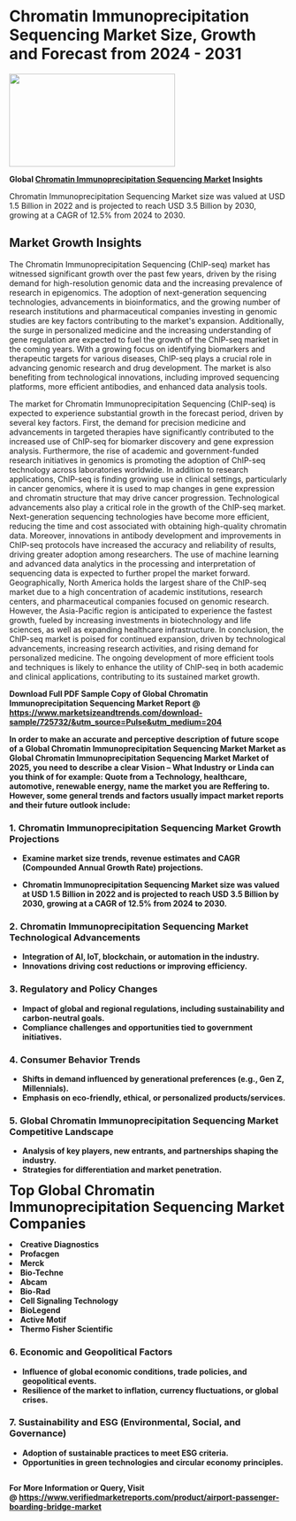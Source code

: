 <H1>Chromatin Immunoprecipitation Sequencing Market Size, Growth and Forecast from 2024 - 2031</H1><img class="aligncenter size-medium wp-image-584254" src="https://thirdeyenews.in/wp-content/uploads/2024/09/Global-Market-Research-300x168.jpeg" alt="" width="300" height="168" /><p><strong>Global&nbsp;<a href="https://www.marketsizeandtrends.com/download-sample/725732/&amp;utm_source=Pulse&amp;utm_medium=204">Chromatin Immunoprecipitation Sequencing Market</a> Insights</strong></p><p>Chromatin Immunoprecipitation Sequencing Market size was valued at USD 1.5 Billion in 2022 and is projected to reach USD 3.5 Billion by 2030, growing at a CAGR of 12.5% from 2024 to 2030.</p><p><h2>Market Growth Insights</h2> <p>The Chromatin Immunoprecipitation Sequencing (ChIP-seq) market has witnessed significant growth over the past few years, driven by the rising demand for high-resolution genomic data and the increasing prevalence of research in epigenomics. The adoption of next-generation sequencing technologies, advancements in bioinformatics, and the growing number of research institutions and pharmaceutical companies investing in genomic studies are key factors contributing to the market's expansion. Additionally, the surge in personalized medicine and the increasing understanding of gene regulation are expected to fuel the growth of the ChIP-seq market in the coming years. With a growing focus on identifying biomarkers and therapeutic targets for various diseases, ChIP-seq plays a crucial role in advancing genomic research and drug development. The market is also benefiting from technological innovations, including improved sequencing platforms, more efficient antibodies, and enhanced data analysis tools.</p> <p><strong></strong></p> <p>The market for Chromatin Immunoprecipitation Sequencing (ChIP-seq) is expected to experience substantial growth in the forecast period, driven by several key factors. First, the demand for precision medicine and advancements in targeted therapies have significantly contributed to the increased use of ChIP-seq for biomarker discovery and gene expression analysis. Furthermore, the rise of academic and government-funded research initiatives in genomics is promoting the adoption of ChIP-seq technology across laboratories worldwide. In addition to research applications, ChIP-seq is finding growing use in clinical settings, particularly in cancer genomics, where it is used to map changes in gene expression and chromatin structure that may drive cancer progression. Technological advancements also play a critical role in the growth of the ChIP-seq market. Next-generation sequencing technologies have become more efficient, reducing the time and cost associated with obtaining high-quality chromatin data. Moreover, innovations in antibody development and improvements in ChIP-seq protocols have increased the accuracy and reliability of results, driving greater adoption among researchers. The use of machine learning and advanced data analytics in the processing and interpretation of sequencing data is expected to further propel the market forward. Geographically, North America holds the largest share of the ChIP-seq market due to a high concentration of academic institutions, research centers, and pharmaceutical companies focused on genomic research. However, the Asia-Pacific region is anticipated to experience the fastest growth, fueled by increasing investments in biotechnology and life sciences, as well as expanding healthcare infrastructure. In conclusion, the ChIP-seq market is poised for continued expansion, driven by technological advancements, increasing research activities, and rising demand for personalized medicine. The ongoing development of more efficient tools and techniques is likely to enhance the utility of ChIP-seq in both academic and clinical applications, contributing to its sustained market growth.</p> <p><strong></p><p><span class=""><strong>Download Full PDF Sample Copy of Global Chromatin Immunoprecipitation Sequencing Market Report</strong> @ <a href="https://www.marketsizeandtrends.com/download-sample/725732/&amp;utm_source=Pulse&amp;utm_medium=204" target="_blank">https://www.marketsizeandtrends.com/download-sample/725732/&amp;utm_source=Pulse&amp;utm_medium=204</a></span></p><p>In order to make an accurate and perceptive description of future scope of a Global&nbsp;Chromatin Immunoprecipitation Sequencing Market Market as Global&nbsp;Chromatin Immunoprecipitation Sequencing Market Market of 2025, you need to describe a clear Vision &ndash; What Industry or Linda can you think of for example: Quote from a Technology, healthcare, automotive, renewable energy, name the market you are Reffering to. However, some general trends and factors usually impact market reports and their future outlook include:</p><h3>1.&nbsp;<strong>Chromatin Immunoprecipitation Sequencing Market Growth Projections</strong></h3><ul><li>Examine market size trends, revenue estimates and CAGR (Compounded Annual Growth Rate) projections.</li><li><p>Chromatin Immunoprecipitation Sequencing Market size was valued at USD 1.5 Billion in 2022 and is projected to reach USD 3.5 Billion by 2030, growing at a CAGR of 12.5% from 2024 to 2030.</p></li></ul><h3>2.&nbsp;<strong>Chromatin Immunoprecipitation Sequencing Market Technological Advancements</strong></h3><ul><li>Integration of AI, IoT, blockchain, or automation in the industry.</li><li>Innovations driving cost reductions or improving efficiency.</li></ul><h3>3.&nbsp;<strong>Regulatory and Policy Changes</strong></h3><ul><li>Impact of global and regional regulations, including sustainability and carbon-neutral goals.</li><li>Compliance challenges and opportunities tied to government initiatives.</li></ul><h3>4.&nbsp;<strong>Consumer Behavior Trends</strong></h3><ul><li>Shifts in demand influenced by generational preferences (e.g., Gen Z, Millennials).</li><li>Emphasis on eco-friendly, ethical, or personalized products/services.</li></ul><h3>5.&nbsp;<strong>Global Chromatin Immunoprecipitation Sequencing Market Competitive Landscape</strong></h3><ul><li>Analysis of key players, new entrants, and partnerships shaping the industry.</li><li>Strategies for differentiation and market penetration.</li></ul><p data-pm-slice="1 1 []"><span style="color: inherit; font-family: inherit; font-size: 25px;">Top Global Chromatin Immunoprecipitation Sequencing Market Companies</span></p><div class="" data-test-id=""><p><li>Creative Diagnostics</li><li> Profacgen</li><li> Merck</li><li> Bio-Techne</li><li> Abcam</li><li> Bio-Rad</li><li> Cell Signaling Technology</li><li> BioLegend</li><li> Active Motif</li><li> Thermo Fisher Scientific</li></p></div><h3>6.&nbsp;<strong>Economic and Geopolitical Factors</strong></h3><ul><li>Influence of global economic conditions, trade policies, and geopolitical events.</li><li>Resilience of the market to inflation, currency fluctuations, or global crises.</li></ul><h3>7.&nbsp;<strong>Sustainability and ESG (Environmental, Social, and Governance)</strong></h3><ul><li>Adoption of sustainable practices to meet ESG criteria.</li><li>Opportunities in green technologies and circular economy principles.</li></ul><h2><strong style="font-size: 14px;">For More Information or Query, Visit @&nbsp;</strong><a style="background-color: #ffffff; font-size: 14px;" href="https://www.marketsizeandtrends.com/report/chromatin-immunoprecipitation-sequencing-market/" target="_blank">https://www.verifiedmarketreports.com/product/airport-passenger-boarding-bridge-market</a></h2>
